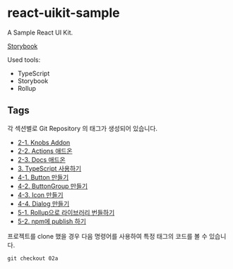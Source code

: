 # react-uikit-sample

A Sample React UI Kit.

[Storybook](https://react-uikit-sample.surge.sh)

Used tools:

- TypeScript
- Storybook
- Rollup

## Tags

각 섹션별로 Git Repository 의 태그가 생성되어 있습니다.

- [2-1. Knobs Addon](https://github.com/velopert/storybook-tutorial-code/tree/02a)
- [2-2. Actions 애드온](https://github.com/velopert/storybook-tutorial-code/tree/02b)
- [2-3. Docs 애드온](https://github.com/velopert/storybook-tutorial-code/tree/02c)
- [3. TypeScript 사용하기](https://github.com/velopert/storybook-tutorial-code/tree/03)
- [4-1. Button 만들기](https://github.com/velopert/storybook-tutorial-code/tree/04a)
- [4-2. ButtonGroup 만들기](https://github.com/velopert/storybook-tutorial-code/tree/04b)
- [4-3. Icon 만들기](https://github.com/velopert/storybook-tutorial-code/tree/04c)
- [4-4. Dialog 만들기](https://github.com/velopert/storybook-tutorial-code/tree/04d)
- [5-1. Rollup으로 라이브러리 번들하기](https://github.com/velopert/storybook-tutorial-code/tree/05a)
- [5-2. npm에 publish 하기](https://github.com/velopert/storybook-tutorial-code/tree/05b)

프로젝트를 clone 했을 경우 다음 명령어를 사용하여 특정 태그의 코드를 볼 수 있습니다.

```
git checkout 02a
```
